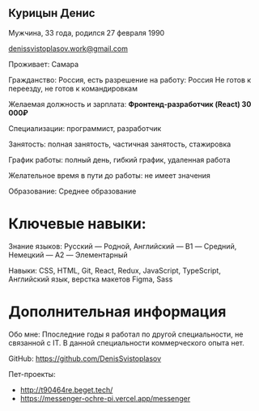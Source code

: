 

## Курицын Денис

Мужчина, 33 года, родился 27 февраля 1990

denissvistoplasov.work@gmail.com 

Проживает: Самара

Гражданство: Россия, есть разрешение на работу: Россия Не готов к переезду, не готов к командировкам

Желаемая должность и зарплата: **Фронтенд-разработчик (React) 30 000₽**

Специализации: программист, разработчик

Занятость: полная занятость, частичная занятость, стажировка

График работы: полный день, гибкий график, удаленная работа

Желательное время в пути до работы: не имеет значения

Образование: Среднее образование 

# Ключевые навыки:

Знание языков: Русский — Родной, Английский — B1 — Средний, Немецкий — A2 — Элементарный

Навыки: CSS, HTML, Git, React, Redux, JavaScript, TypeScript, Английский язык, верстка макетов Figma, Sass 


# Дополнительная информация

Обо мне:
Ппоследние годы я работал по другой специальности, не связанной с IT. В данной специальности коммерческого опыта нет.

GitHub: 
https://github.com/DenisSvistoplasov 

Пет-проекты:
- http://t90464re.beget.tech/ 
- https://messenger-ochre-pi.vercel.app/messenger
